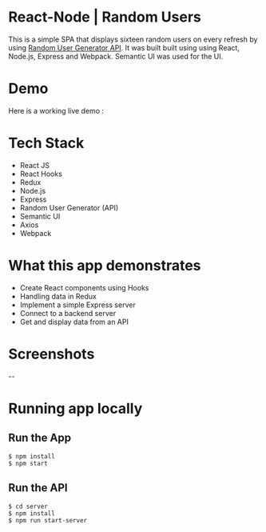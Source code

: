 # React-Node | Random Users

This is a simple SPA that displays sixteen random users on every refresh by using [Random User Generator API](https://randomuser.me). It was built built using using React, Node.js, Express and Webpack. Semantic UI was used for the UI.

# Demo

Here is a working live demo : 

# Tech Stack
- React JS
- React Hooks
- Redux
- Node.js
- Express
- Random User Generator (API)
- Semantic UI
- Axios
- Webpack

# What this app demonstrates
- Create React components using Hooks
- Handling data in Redux
- Implement a simple Express server
- Connect to a backend server
- Get and display data from an API


# Screenshots
--


# Running app locally

## Run the App
	$ npm install
	$ npm start

## Run the API
	$ cd server
	$ npm install
	$ npm run start-server
	

